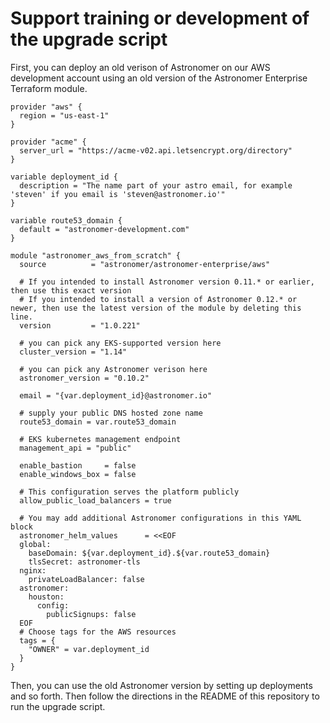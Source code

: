 # Support training or development of the upgrade script

First, you can deploy an old verison of Astronomer on our AWS development account using an old version of the Astronomer Enterprise Terraform module.

```
provider "aws" {
  region = "us-east-1"
}

provider "acme" {
  server_url = "https://acme-v02.api.letsencrypt.org/directory"
}

variable deployment_id {
  description = "The name part of your astro email, for example 'steven' if you email is 'steven@astronomer.io'"
}

variable route53_domain {
  default = "astronomer-development.com"
}

module "astronomer_aws_from_scratch" {
  source          = "astronomer/astronomer-enterprise/aws"

  # If you intended to install Astronomer version 0.11.* or earlier, then use this exact version
  # If you intended to install a version of Astronomer 0.12.* or newer, then use the latest version of the module by deleting this line.
  version         = "1.0.221"

  # you can pick any EKS-supported version here
  cluster_version = "1.14"

  # you can pick any Astronomer verison here
  astronomer_version = "0.10.2"

  email = "{var.deployment_id}@astronomer.io"

  # supply your public DNS hosted zone name
  route53_domain = var.route53_domain

  # EKS kubernetes management endpoint
  management_api = "public"

  enable_bastion     = false
  enable_windows_box = false

  # This configuration serves the platform publicly
  allow_public_load_balancers = true

  # You may add additional Astronomer configurations in this YAML block
  astronomer_helm_values      = <<EOF
  global:
    baseDomain: ${var.deployment_id}.${var.route53_domain}
    tlsSecret: astronomer-tls
  nginx:
    privateLoadBalancer: false
  astronomer:
    houston:
      config:
        publicSignups: false
  EOF
  # Choose tags for the AWS resources
  tags = {
    "OWNER" = var.deployment_id
  }
}
```

Then, you can use the old Astronomer version by setting up deployments and so forth. Then follow the directions in the README of this repository to run the upgrade script.

